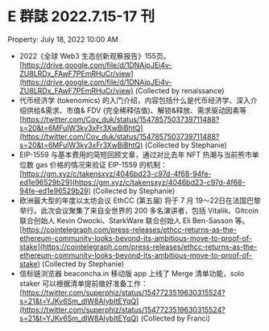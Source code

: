 # E 群誌 2022.7.15-17 刊

Property: July 18, 2022 10:00 AM

- 2022《全球 Web3 生态创新观察报告》155页。[https://drive.google.com/file/d/1DNAipJEi4v-ZU8LRDx_FAwF7PEmRHuCr/view](https://drive.google.com/file/d/1DNAipJEi4v-ZU8LRDx_FAwF7PEmRHuCr/view) (Collected by renaissance)
- 代币经济学 (tokenomics) 的入门介绍，内容包括什么是代币经济学、深入介绍供给&需求、市值& FDV (完全稀释估值)、解锁&释放、需求驱动因素等[https://twitter.com/Cov_duk/status/1547857503739711488?s=20&t=6MFulW3ky3xFr3XwBiBhtQ](https://twitter.com/Cov_duk/status/1547857503739711488?s=20&t=6MFulW3ky3xFr3XwBiBhtQ) (Collected by Stephanie)
- EIP-1559 与基本费用的简短回顾文章，通过对比去年 NFT 热潮与当前熊市单位数 gas 价格的情况来验证 EIP-1559 的机制：[https://gm.xyz/c/takensxyz/4046bd23-c97d-4f68-94fe-ed1e96529b29](https://gm.xyz/c/takensxyz/4046bd23-c97d-4f68-94fe-ed1e96529b29) (Collected by Stephanie)
- 欧洲最大型的年度以太坊会议 EthCC (第五届) 将于 7 月 19～22日在法国巴黎举行。此次会议聚集了来自全世界的 200 多名演讲者，包括 Vitalik、Gitcoin 联合创始人 Kevin Owocki、StarkWare 联合创始人 Eli Ben-Sasson 等。[https://cointelegraph.com/press-releases/ethcc-returns-as-the-ethereum-community-looks-beyond-its-ambitious-move-to-proof-of-stake](https://cointelegraph.com/press-releases/ethcc-returns-as-the-ethereum-community-looks-beyond-its-ambitious-move-to-proof-of-stake) (Collected by Stephanie)
- 信标链浏览器 beaconcha.in 移动版 app 上线了 Merge 清单功能，solo staker 可以根据清单提前做好准备工作：[https://twitter.com/superphiz/status/1547723519630315524?s=21&t=YJKv6Sm_dlW8AIybItEYqQ](https://twitter.com/superphiz/status/1547723519630315524?s=21&t=YJKv6Sm_dlW8AIybItEYqQ) (Collected by Franci)